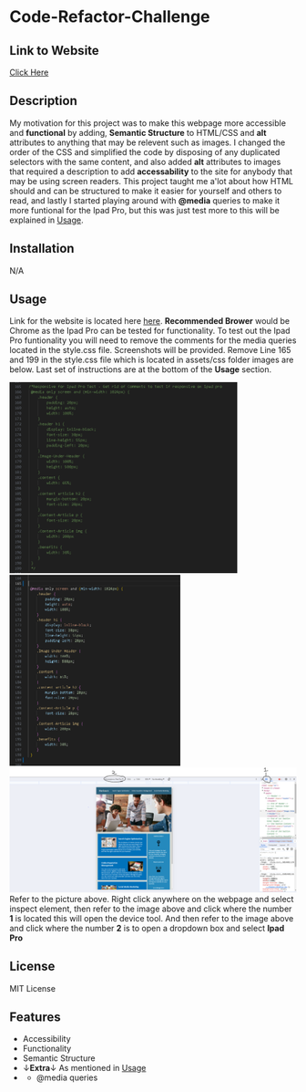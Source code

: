 # Code-Refactor-Challenge

## Link to Website

<a href="https://kaleims.github.io/Code-Refactor-Challenge/" target="_blank">Click Here</a>

## Description

 My motivation for this project was to make this webpage more accessible and **functional** by adding, **Semantic Structure** to HTML/CSS and **alt** attributes to anything that may be relevent such as images. I changed the order of the CSS and simplified the code by disposing of any duplicated selectors with the same content, and also added **alt** attributes to images that required a description to add **accessability** to the site for anybody that may be using screen readers. This project taught me a'lot about how HTML should and can be structured to make it easier for yourself and others to read, and lastly I started playing around with **@media** queries to make it more funtional for the Ipad Pro, but this was just test more to this will be explained in 
 [Usage](#usage).

## Installation

N/A

## Usage

Link for the website is located here <a href="https://kaleims.github.io/Code-Refactor-Challenge/" target="_blank">here</a>. **Recommended Brower** would be Chrome as the Ipad Pro can be tested for functionality. To test out the Ipad Pro funtionality you will need to remove the comments for the media queries located in the style.css file. Screenshots will be provided. Remove Line 165 and 199 in the style.css file which is located in assets/css folder images are below. Last set of instructions are at the bottom of the **Usage** section.

<img src="assets/images/Functional.PNG" alt="image" width="400" height="auto"><img src="assets/images/Functional-Add.PNG" alt="image" width="300" height="335">
<br>
<img src="assets/images/How-To.PNG" alt="image" width="700" height="auto">
<br>
Refer to the picture above. Right click anywhere on the webpage and select inspect element, then refer to the image above and click where the number **1** is located this will open the device tool. And then refer to the image above and click where the number **2** is to open a dropdown box and select **Ipad Pro**




## License

MIT License

## Features

- Accessibility
- Functionality
- Semantic Structure
- ↓**Extra**↓ As mentioned in [Usage](#usage)
- - @media queries
